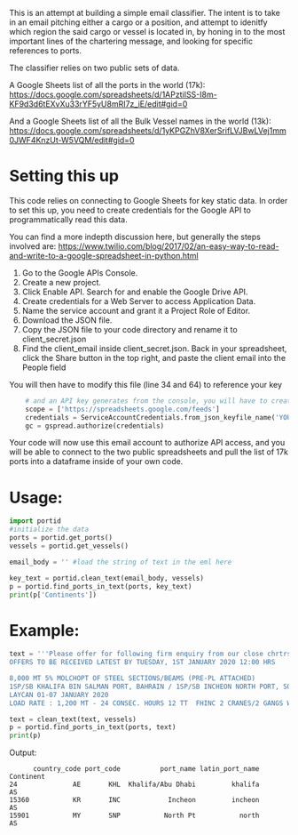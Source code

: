 This is an attempt at building a simple email classifier. The intent is to take in an email pitching either a cargo or a position, and attempt to idenitfy which region the said cargo or vessel is located in, by honing in to the most important lines of the chartering message, and looking for specific references to ports.

The classifier relies on two public sets of data.

A Google Sheets list of all the ports in the world (17k):
https://docs.google.com/spreadsheets/d/1APztiISS-I8m-KF9d3d6tEXvXu33rYF5yU8mRI7z_iE/edit#gid=0

And a Google Sheets list of all the Bulk Vessel names in the world (13k):
https://docs.google.com/spreadsheets/d/1yKPGZhV8XerSrifLVJBwLVej1mm0JWF4KnzUt-W5VQM/edit#gid=0


# Setting this up
This code relies on connecting to Google Sheets for key static data. In order to set this up, you need to create credentials for the Google API to programmatically read this data.

You can find a more indepth discussion here, but generally the steps involved are:
https://www.twilio.com/blog/2017/02/an-easy-way-to-read-and-write-to-a-google-spreadsheet-in-python.html

1. Go to the Google APIs Console.
2. Create a new project.
3. Click Enable API. Search for and enable the Google Drive API.
4. Create credentials for a Web Server to access Application Data.
5. Name the service account and grant it a Project Role of Editor.
6. Download the JSON file.
7. Copy the JSON file to your code directory and rename it to client_secret.json
8. Find the  client_email inside client_secret.json. Back in your spreadsheet, click the Share button in the top right, and paste the client email into the People field

You will then have to modify this file (line 34 and 64) to reference your key
```python
    # and an API key generates from the console, you will have to create your own integration key
    scope = ['https://spreadsheets.google.com/feeds']
    credentials = ServiceAccountCredentials.from_json_keyfile_name('YOUR_FILENAME_HERE', scope)
    gc = gspread.authorize(credentials)
```
Your code will now use this email account to authorize API access, and you will be able to connect to the two public spreadsheets and pull the list of 17k ports into a dataframe inside of your own code.

# Usage:
```python
import portid
#initialize the data
ports = portid.get_ports()
vessels = portid.get_vessels()

email_body = '' #load the string of text in the eml here

key_text = portid.clean_text(email_body, vessels)
p = portid.find_ports_in_text(ports, key_text)
print(p['Continents'])
```

# Example:
```python
text = '''Please offer for following firm enquiry from our close chrtrs:
OFFERS TO BE RECEIVED LATEST BY TUESDAY, 1ST JANUARY 2020 12:00 HRS 

8,000 MT 5% MOLCHOPT OF STEEL SECTIONS/BEAMS (PRE-PL ATTACHED)
1SP/SB KHALIFA BIN SALMAN PORT, BAHRAIN / 1SP/SB INCHEON NORTH PORT, SOUTH KOREA
LAYCAN 01-07 JANUARY 2020
LOAD RATE : 1,200 MT - 24 CONSEC. HOURS 12 TT  FHINC 2 CRANES/2 GANGS WORKING SIMULTANEOUSLY OTHERWISE PRO-RATA BASIS NUMBER OF CRANES USED. MIN. 1 GANG GUARANTEED'''

text = clean_text(text, vessels)
p = portid.find_ports_in_text(ports, text)
print(p)
```

Output:
```
      country_code port_code          port_name latin_port_name Continent
24              AE       KHL  Khalifa/Abu Dhabi         khalifa        AS
15360           KR       INC            Incheon         incheon        AS
15901           MY       SNP           North Pt           north        AS
```
